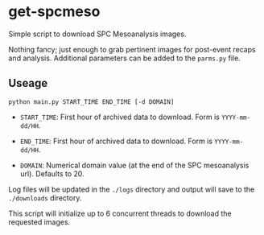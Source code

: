 # get-spcmeso
Simple script to download SPC Mesoanalysis images.

Nothing fancy; just enough to grab pertinent images for post-event recaps and
analysis. Additional parameters can be added to the `parms.py` file.

## Useage
```
python main.py START_TIME END_TIME [-d DOMAIN]
```

* `START_TIME`: First hour of archived data to download. Form is `YYYY-mm-dd/HH`.

* `END_TIME`: First hour of archived data to download. Form is `YYYY-mm-dd/HH`.

* `DOMAIN`: Numerical domain value (at the end of the SPC mesoanalysis url). Defaults to 20.

Log files will be updated in the `./logs` directory and output will save to the `./downloads` directory.

This script will initialize up to 6 concurrent threads to download the requested images.
